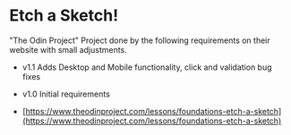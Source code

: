 # Etch a Sketch!
"The Odin Project" Project done by the following requirements on their website with small adjustments.

* v1.1 Adds Desktop and Mobile functionality, click and validation bug fixes
* v1.0 Initial requirements

* [https://www.theodinproject.com/lessons/foundations-etch-a-sketch](https://www.theodinproject.com/lessons/foundations-etch-a-sketch)
